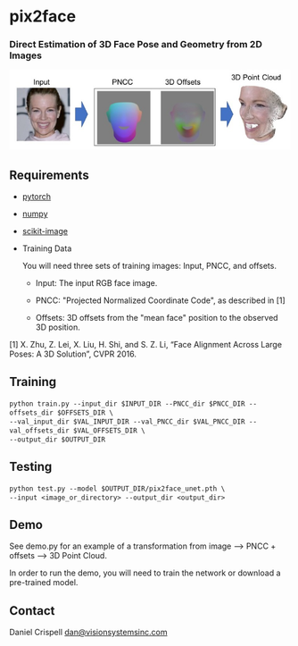 # pix2face
### Direct Estimation of 3D Face Pose and Geometry from 2D Images
![](pix2face_teaser.jpg "pix2face_teaser")

## Requirements
* [pytorch](http://pytorch.org)
* [numpy](http://www.numpy.org)
* [scikit-image](http://scikit-image.org)
* Training Data

  You will need three sets of training images: Input, PNCC, and offsets.

  * Input: The input RGB face image.

  * PNCC: "Projected Normalized Coordinate Code", as described in [1]

  * Offsets: 3D offsets from the "mean face" position to the observed 3D position.

\[1\] X. Zhu, Z. Lei, X. Liu, H. Shi, and S. Z. Li, “Face Alignment Across Large Poses: A 3D Solution”, CVPR 2016.

## Training
```
python train.py --input_dir $INPUT_DIR --PNCC_dir $PNCC_DIR --offsets_dir $OFFSETS_DIR \
--val_input_dir $VAL_INPUT_DIR --val_PNCC_dir $VAL_PNCC_DIR --val_offsets_dir $VAL_OFFSETS_DIR \
--output_dir $OUTPUT_DIR
```

## Testing
```
python test.py --model $OUTPUT_DIR/pix2face_unet.pth \
--input <image_or_directory> --output_dir <output_dir>
```

## Demo
See demo.py for an example of a transformation from image --> PNCC + offsets --> 3D Point Cloud.

In order to run the demo, you will need to train the network or download a pre-trained model.

## Contact
Daniel Crispell [dan@visionsystemsinc.com](mailto:dan@visionsystemsinc.com)
